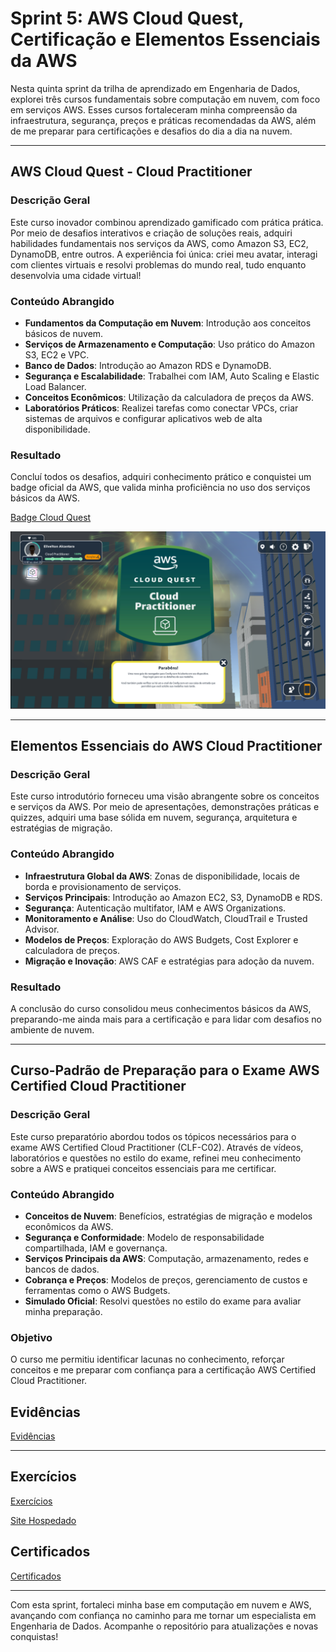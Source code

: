 # Sprint 5: AWS Cloud Quest, Certificação e Elementos Essenciais da AWS

Nesta quinta sprint da trilha de aprendizado em Engenharia de Dados, explorei três cursos fundamentais sobre computação em nuvem, com foco em serviços AWS. Esses cursos fortaleceram minha compreensão da infraestrutura, segurança, preços e práticas recomendadas da AWS, além de me preparar para certificações e desafios do dia a dia na nuvem.

---

## AWS Cloud Quest - Cloud Practitioner

### Descrição Geral
Este curso inovador combinou aprendizado gamificado com prática prática. Por meio de desafios interativos e criação de soluções reais, adquiri habilidades fundamentais nos serviços da AWS, como Amazon S3, EC2, DynamoDB, entre outros. A experiência foi única: criei meu avatar, interagi com clientes virtuais e resolvi problemas do mundo real, tudo enquanto desenvolvia uma cidade virtual!

### Conteúdo Abrangido
- **Fundamentos da Computação em Nuvem**: Introdução aos conceitos básicos de nuvem.
- **Serviços de Armazenamento e Computação**: Uso prático do Amazon S3, EC2 e VPC.
- **Banco de Dados**: Introdução ao Amazon RDS e DynamoDB.
- **Segurança e Escalabilidade**: Trabalhei com IAM, Auto Scaling e Elastic Load Balancer.
- **Conceitos Econômicos**: Utilização da calculadora de preços da AWS.
- **Laboratórios Práticos**: Realizei tarefas como conectar VPCs, criar sistemas de arquivos e configurar aplicativos web de alta disponibilidade.

### Resultado
Concluí todos os desafios, adquiri conhecimento prático e conquistei um badge oficial da AWS, que valida minha proficiência no uso dos serviços básicos da AWS.

[Badge Cloud Quest](https://www.credly.com/badges/a0408883-6cbb-49e7-b9ca-fd645cdd2aae)

![badges_cloud_quest](./Evidencias/badges_cloud_quest.png)

---

## Elementos Essenciais do AWS Cloud Practitioner

### Descrição Geral
Este curso introdutório forneceu uma visão abrangente sobre os conceitos e serviços da AWS. Por meio de apresentações, demonstrações práticas e quizzes, adquiri uma base sólida em nuvem, segurança, arquitetura e estratégias de migração.

### Conteúdo Abrangido
- **Infraestrutura Global da AWS**: Zonas de disponibilidade, locais de borda e provisionamento de serviços.
- **Serviços Principais**: Introdução ao Amazon EC2, S3, DynamoDB e RDS.
- **Segurança**: Autenticação multifator, IAM e AWS Organizations.
- **Monitoramento e Análise**: Uso do CloudWatch, CloudTrail e Trusted Advisor.
- **Modelos de Preços**: Exploração do AWS Budgets, Cost Explorer e calculadora de preços.
- **Migração e Inovação**: AWS CAF e estratégias para adoção da nuvem.

### Resultado
A conclusão do curso consolidou meus conhecimentos básicos da AWS, preparando-me ainda mais para a certificação e para lidar com desafios no ambiente de nuvem.

---

## Curso-Padrão de Preparação para o Exame AWS Certified Cloud Practitioner

### Descrição Geral
Este curso preparatório abordou todos os tópicos necessários para o exame AWS Certified Cloud Practitioner (CLF-C02). Através de vídeos, laboratórios e questões no estilo do exame, refinei meu conhecimento sobre a AWS e pratiquei conceitos essenciais para me certificar.

### Conteúdo Abrangido
- **Conceitos de Nuvem**: Benefícios, estratégias de migração e modelos econômicos da AWS.
- **Segurança e Conformidade**: Modelo de responsabilidade compartilhada, IAM e governança.
- **Serviços Principais da AWS**: Computação, armazenamento, redes e bancos de dados.
- **Cobrança e Preços**: Modelos de preços, gerenciamento de custos e ferramentas como o AWS Budgets.
- **Simulado Oficial**: Resolvi questões no estilo do exame para avaliar minha preparação.

### Objetivo
O curso me permitiu identificar lacunas no conhecimento, reforçar conceitos e me preparar com confiança para a certificação AWS Certified Cloud Practitioner.

## Evidências

[Evidências](./Evidencias/)

---

## Exercícios

[Exercícios](./Exercicios/) 

[Site Hospedado](http://elivelton.com.s3-website-us-east-1.amazonaws.com)

## Certificados

[Certificados](./Certificados/)


---

Com esta sprint, fortaleci minha base em computação em nuvem e AWS, avançando com confiança no caminho para me tornar um especialista em Engenharia de Dados. Acompanhe o repositório para atualizações e novas conquistas!
